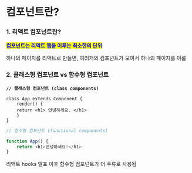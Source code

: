 # 컴포넌트란?

### 1. 리액트 컴포넌트란?

<mark style="color:blue;">**컴포넌트는 리액트 앱을 이루는 최소한의 단위**</mark>

하나의 페이지를 리액트로 만들면, 여러개의 컴포넌트가 모여서 하나의 페이지를 이룸

### 2. 클래스형 컴포넌트 vs 함수형 컴포넌트

<pre class="language-typescript"><code class="lang-typescript"><strong>// 클래스형 컴포넌트 (class components) 
</strong>
class App extends Component {
    render() {
    return &#x3C;h1> 안녕하세요. &#x3C;/h1>
    }
}
</code></pre>

```typescript
// 함수형 컴포넌트 (functional components)

function App() {
    return <h1>안녕하세요!</h1>
}
```

리액트 hooks 발표 이후 함수형 컴포넌트가 더 주류로 사용됨
